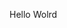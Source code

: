 Hello Wolrd


























































































































































































































































































































































































































































































































































































































































































































































































































































































































































































































































































































































































































































































